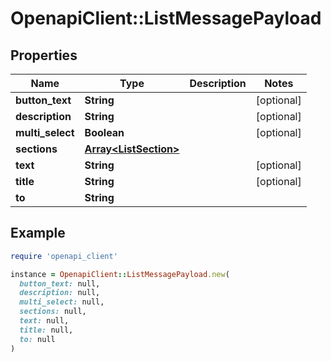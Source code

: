 # OpenapiClient::ListMessagePayload

## Properties

| Name | Type | Description | Notes |
| ---- | ---- | ----------- | ----- |
| **button_text** | **String** |  | [optional] |
| **description** | **String** |  | [optional] |
| **multi_select** | **Boolean** |  | [optional] |
| **sections** | [**Array&lt;ListSection&gt;**](ListSection.md) |  |  |
| **text** | **String** |  | [optional] |
| **title** | **String** |  | [optional] |
| **to** | **String** |  |  |

## Example

```ruby
require 'openapi_client'

instance = OpenapiClient::ListMessagePayload.new(
  button_text: null,
  description: null,
  multi_select: null,
  sections: null,
  text: null,
  title: null,
  to: null
)
```

